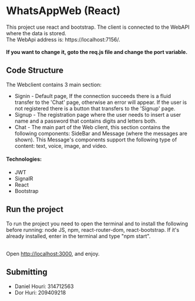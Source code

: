 # WhatsAppWeb (React)

This project use react and bootstrap. The client is connected to the WebAPI where the data is stored.</br> 
The WebApi address is: https://localhost:7156/.</br></br>
**If you want to change it, goto the req.js file and change the port variable.**

## Code Structure

The Webclient contains 3 main section:
- Signin - Default page, If the connection succeeds there is a fluid transfer to the 'Chat' page, otherwise an error will appear. If the user is not registered there is a button that transfers to the 'Signup' page.
- Signup - The registration page where the user needs to insert a user name and a password that contains digits and letters both.
- Chat - The main part of the Web client, this section contains the following components: SideBar and Message (where the messages are shown). This Message's components support the following type of content: text, voice, image, and video.

#### Technologies:
- JWT
- SignalR
- React
- Bootstrap

## Run the project
To run the project you need to open the terminal and to install the following before running: node JS, npm, react-router-dom, react-bootstrap.
If it's already installed, enter in the terminal and type "npm start".</br></br>

Open [http://localhost:3000](http://localhost:3000), and enjoy.

## Submitting

- Daniel Houri: 314712563
- Dor Huri: 209409218
